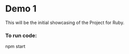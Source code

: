 # Demo 1

This will be the initial showcasing of the Project for Ruby.


### To run code: 
npm start
